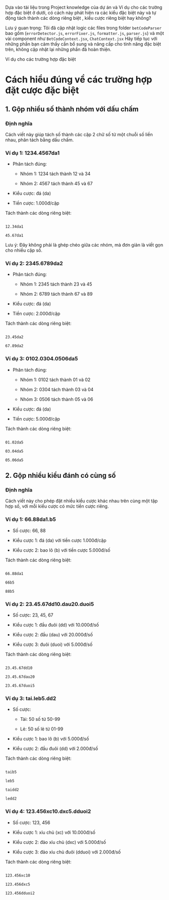 Dựa vào tài liệu trong Project knowledge của dự án và Ví dụ cho các trường hợp đặc biệt ở dưới, có cách này phát hiện ra các kiểu đặc biệt này và tự động tách thành các dòng riêng biệt , kiểu cược riêng biệt hay không?

Lưu ý quan trọng: Tôi đã cập nhật logic các files trong folder `betCodeParser` bao gồm (`errorDetector.js`, `errorFixer.js`, `formatter.js`, `parser.js`) và một vài component như `BetCodeContext.jsx`, `ChatContext.jsx` Hãy tiếp tục với những phần bạn cảm thấy cần bổ sung và nâng cấp cho tính năng đặc biệt trên, không cập nhật lại những phần đã hoàn thiện.

Ví dụ cho các trường hợp đặc biệt

# Cách hiểu đúng về các trường hợp đặt cược đặc biệt

## 1. Gộp nhiều số thành nhóm với dấu chấm

### Định nghĩa

Cách viết này giúp tách số thành các cặp 2 chữ số từ một chuỗi số liền nhau, phân tách bằng dấu chấm.

### Ví dụ 1: 1234.4567da1

- Phân tách đúng:

  - Nhóm 1: 1234 tách thành 12 và 34

  - Nhóm 2: 4567 tách thành 45 và 67

- Kiểu cược: đá (da)

- Tiền cược: 1.000đ/cặp

Tách thành các dòng riêng biệt:

```

12.34da1

45.67da1

```

Lưu ý: Đây không phải là ghép chéo giữa các nhóm, mà đơn giản là viết gọn cho nhiều cặp số.

### Ví dụ 2: 2345.6789da2

- Phân tách đúng:

  - Nhóm 1: 2345 tách thành 23 và 45

  - Nhóm 2: 6789 tách thành 67 và 89

- Kiểu cược: đá (da)

- Tiền cược: 2.000đ/cặp

Tách thành các dòng riêng biệt:

```

23.45da2

67.89da2

```

### Ví dụ 3: 0102.0304.0506da5

- Phân tách đúng:

  - Nhóm 1: 0102 tách thành 01 và 02

  - Nhóm 2: 0304 tách thành 03 và 04

  - Nhóm 3: 0506 tách thành 05 và 06

- Kiểu cược: đá (da)

- Tiền cược: 5.000đ/cặp

Tách thành các dòng riêng biệt:

```

01.02da5

03.04da5

05.06da5

```

## 2. Gộp nhiều kiểu đánh có cùng số

### Định nghĩa

Cách viết này cho phép đặt nhiều kiểu cược khác nhau trên cùng một tập hợp số, với mỗi kiểu cược có mức tiền cược riêng.

### Ví dụ 1: 66.88da1.b5

- Số cược: 66, 88

- Kiểu cược 1: đá (da) với tiền cược 1.000đ/cặp

- Kiểu cược 2: bao lô (b) với tiền cược 5.000đ/số

Tách thành các dòng riêng biệt:

```

66.88da1

66b5

88b5

```

### Ví dụ 2: 23.45.67dd10.dau20.duoi5

- Số cược: 23, 45, 67

- Kiểu cược 1: đầu đuôi (dd) với 10.000đ/số

- Kiểu cược 2: đầu (dau) với 20.000đ/số

- Kiểu cược 3: đuôi (duoi) với 5.000đ/số

Tách thành các dòng riêng biệt:

```

23.45.67dd10

23.45.67dau20

23.45.67duoi5

```

### Ví dụ 3: tai.leb5.dd2

- Số cược:

  - Tài: 50 số từ 50-99

  - Lẻ: 50 số lẻ từ 01-99

- Kiểu cược 1: bao lô (b) với 5.000đ/số

- Kiểu cược 2: đầu đuôi (dd) với 2.000đ/số

Tách thành các dòng riêng biệt:

```

taib5

leb5

taidd2

ledd2

```

### Ví dụ 4: 123.456xc10.dxc5.dduoi2

- Số cược: 123, 456

- Kiểu cược 1: xỉu chủ (xc) với 10.000đ/số

- Kiểu cược 2: đảo xỉu chủ (dxc) với 5.000đ/số

- Kiểu cược 3: đảo xỉu chủ đuôi (dduoi) với 2.000đ/số

Tách thành các dòng riêng biệt:

```

123.456xc10

123.456dxc5

123.456dduoi2

```
